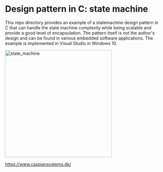 # Design pattern in C: state machine
This repo directory provides an example of a statemachine design pattern in C that can handle the state machine complexity while being scalable and provide a good level of encapsulation. 
The pattern itself is not the author's design and can be found in various embedded software applications. The example is implemented in Visual Studio in Windows 10.

<img width="351" alt="state_machine" src="https://user-images.githubusercontent.com/88380707/171172413-5f32e07d-5c22-4ba1-8322-c9a0dfd325c3.png">

https://www.caspiansystems.dk/
